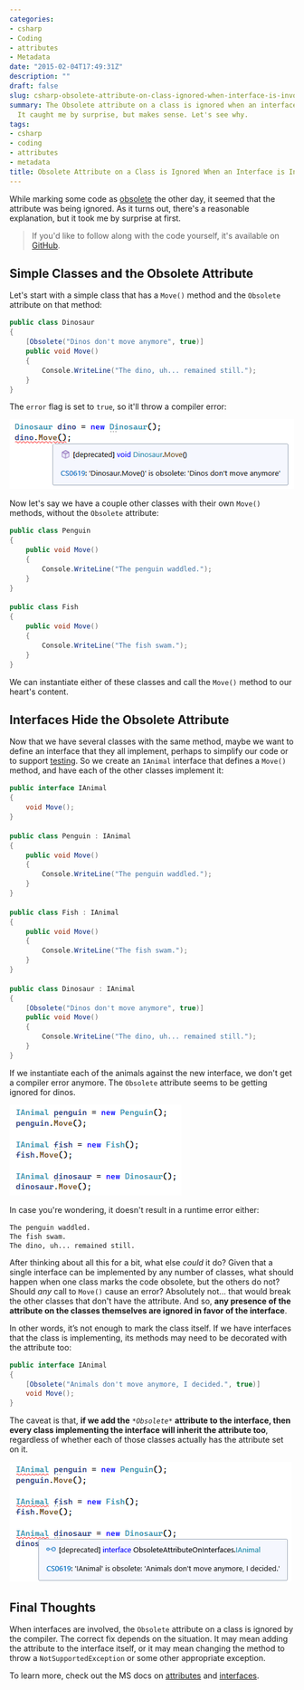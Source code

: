 ```yaml
---
categories:
- csharp
- Coding
- attributes
- Metadata
date: "2015-02-04T17:49:31Z"
description: ""
draft: false
slug: csharp-obsolete-attribute-on-class-ignored-when-interface-is-involved
summary: The Obsolete attribute on a class is ignored when an interface is involved.
  It caught me by surprise, but makes sense. Let's see why.
tags:
- csharp
- coding
- attributes
- metadata
title: Obsolete Attribute on a Class is Ignored When an Interface is Involved
---
```

While marking some code as [obsolete](https://msdn.microsoft.com/en-us/library/system.obsoleteattribute\(v=vs.110\).aspx) the other day, it seemed that the attribute was being ignored. As it turns out, there's a reasonable explanation, but it took me by surprise at first.

> If you'd like to follow along with the code yourself, it's available on <a href="https://github.com/grantwinney/BlogCodeSamples/tree/master/Languages/CSharp/ObsoleteAttributeOnInterfaces">GitHub</a>.

## Simple Classes and the Obsolete Attribute

Let's start with a simple class that has a `Move()` method and the `Obsolete` attribute on that method:

```csharp
public class Dinosaur
{
    [Obsolete("Dinos don't move anymore", true)]
    public void Move()
    {
        Console.WriteLine("The dino, uh... remained still.");
    }
}
```

The `error` flag is set to `true`, so it'll throw a compiler error:

![](image-5.png)

Now let's say we have a couple other classes with their own `Move()` methods, without the `Obsolete` attribute:

```csharp
public class Penguin
{
    public void Move()
    {
        Console.WriteLine("The penguin waddled.");
    }
}

public class Fish
{
    public void Move()
    {
        Console.WriteLine("The fish swam.");
    }
}
```

We can instantiate either of these classes and call the `Move()` method to our heart's content.

## Interfaces Hide the Obsolete Attribute

Now that we have several classes with the same method, maybe we want to define an interface that they all implement, perhaps to simplify our code or to support [testing](https://grantwinney.com/what-is-mocking-a-dependency/). So we create an `IAnimal` interface that defines a `Move()` method, and have each of the other classes implement it:

```csharp
public interface IAnimal
{
    void Move();
}

public class Penguin : IAnimal
{
    public void Move()
    {
        Console.WriteLine("The penguin waddled.");
    }
}

public class Fish : IAnimal
{
    public void Move()
    {
        Console.WriteLine("The fish swam.");
    }
}

public class Dinosaur : IAnimal
{
    [Obsolete("Dinos don't move anymore", true)]
    public void Move()
    {
        Console.WriteLine("The dino, uh... remained still.");
    }
}
```

If we instantiate each of the animals against the new interface, we don't get a compiler error anymore. The `Obsolete` attribute seems to be getting ignored for dinos.

![](image-6.png)

In case you're wondering, it doesn't result in a runtime error either:

```text
The penguin waddled.
The fish swam.
The dino, uh... remained still.
```

After thinking about all this for a bit, what else _could_ it do? Given that a single interface can be implemented by any number of classes, what should happen when one class marks the code obsolete, but the others do not? Should _any_ call to `Move()` cause an error? Absolutely not... that would break the other classes that don't have the attribute. And so, **any presence of the attribute on the classes themselves are ignored in favor of the interface**.

In other words, it’s not enough to mark the class itself. If we have interfaces that the class is implementing, its methods may need to be decorated with the attribute too:

```csharp
public interface IAnimal
{
    [Obsolete("Animals don't move anymore, I decided.", true)]
    void Move();
}
```

The caveat is that, **if we add the** *`*Obsolete*`* **attribute to the interface, then every class implementing the interface will inherit the attribute too**, regardless of whether each of those classes actually has the attribute set on it.

![](image-7.png)

## Final Thoughts

When interfaces are involved, the `Obsolete` attribute on a class is ignored by the compiler. The correct fix depends on the situation. It may mean adding the attribute to the interface itself, or it may mean changing the method to throw a `NotSupportedException` or some other appropriate exception.

To learn more, check out the MS docs on [attributes](https://learn.microsoft.com/en-us/dotnet/csharp/advanced-topics/reflection-and-attributes/) and [interfaces](https://learn.microsoft.com/en-us/dotnet/csharp/fundamentals/types/interfaces).
